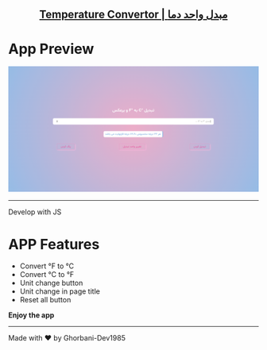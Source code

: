 <p align="center">
  <a href="#">
    <h2 align="center">Temperature Convertor |  مبدل واحد دما  </h2>
  </a>
</p>

# App Preview

![Anurag Hazra Site Preview](./Assets/Images/Screenshot.png)

---

Develop with JS
# APP Features
<ul>
<li>Convert °F to °C</li>
<li>Convert °C to °F</li>
<li>Unit change button</li>
<li>Unit change in page title</li>
<li>Reset all button</li>
</ul>




<strong>Enjoy the app</strong>

---

Made with :heart: by Ghorbani-Dev1985
